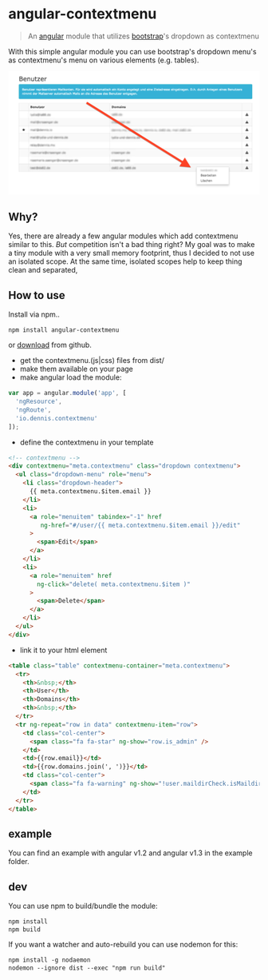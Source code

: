 # angular-contextmenu

[jquery]: http://jquery.com
[bootstrap]: http://getbootstrap.com
[angular]: http://angularjs.org
[download]: https://github.com/ds82/angular-contextmenu/releases

> An [angular] module that utilizes [bootstrap]'s dropdown as contextmenu

With this simple angular module you can use bootstrap's dropdown menu's as
contextmenu's menu on various elements (e.g. tables).

![](screen.png)

## Why?

Yes, there are already a few angular modules which add contextmenu similar to this. *But* competition isn't a bad thing right? My goal was to make a tiny module with a very small memory footprint, thus I decided to not use an isolated scope. At the same time, isolated scopes help to keep thing clean and separated, 


## How to use

Install via npm..
```
npm install angular-contextmenu
```

or [download] from github.

 * get the contextmenu.(js|css) files from dist/
 * make them available on your page
 * make angular load the module:
```js
var app = angular.module('app', [
  'ngResource',
  'ngRoute',
  'io.dennis.contextmenu'
]);
```
 * define the contextmenu in your template
```html
<!-- contextmenu -->
<div contextmenu="meta.contextmenu" class="dropdown contextmenu">
  <ul class="dropdown-menu" role="menu">
    <li class="dropdown-header">
      {{ meta.contextmenu.$item.email }}
    </li>
    <li>
      <a role="menuitem" tabindex="-1" href
         ng-href="#/user/{{ meta.contextmenu.$item.email }}/edit"
      >
        <span>Edit</span>
      </a>
    </li>
    <li>
      <a role="menuitem" href 
        ng-click="delete( meta.contextmenu.$item )"
      >
        <span>Delete</span>
      </a>
    </li>
  </ul>
</div>
```
 * link it to your html element
```html
<table class="table" contextmenu-container="meta.contextmenu">
  <tr>
    <th>&nbsp;</th>
    <th>User</th>
    <th>Domains</th>
    <th>&nbsp;</th>
  </tr>
  <tr ng-repeat="row in data" contextmenu-item="row">
    <td class="col-center">
      <span class="fa fa-star" ng-show="row.is_admin" />
    </td>
    <td>{{row.email}}</td>
    <td>{{row.domains.join(', ')}}</td>
    <td class="col-center">
      <span class="fa fa-warning" ng-show="!user.maildirCheck.isMaildir" />
    </td>
  </tr>
</table>
```

## example

You can find an example with angular v1.2 and angular v1.3 in the example folder.

## dev

You can use npm to build/bundle the module:

```
npm install
npm build
```

If you want a watcher and auto-rebuild you can use nodemon for this:

```
npm install -g nodaemon
nodemon --ignore dist --exec "npm run build"
```

